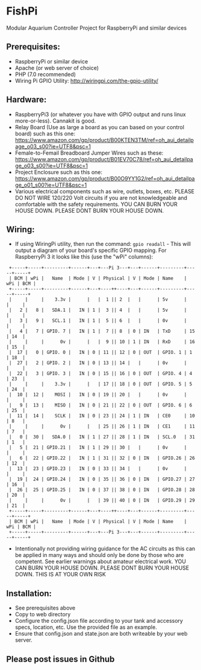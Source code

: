 # FishPi
Modular Aquarium Controller Project for RaspberryPi and similar devices

## Prerequisites:
- RaspberryPi or similar device
- Apache (or web server of choice)
- PHP (7.0 recommended)
- Wiring Pi GPIO Utility: http://wiringpi.com/the-gpio-utility/

## Hardware:
- RaspberryPi3 (or whatever you have with GPIO output and runs linux more-or-less).  Cannakit is good.
- Relay Board (Use as large a board as you can based on your control board) such as this one: https://www.amazon.com/gp/product/B00KTEN3TM/ref=oh_aui_detailpage_o03_s00?ie=UTF8&psc=1
- Female-to-Femail Breadboard Jumper Wires such as these: https://www.amazon.com/gp/product/B01EV70C78/ref=oh_aui_detailpage_o03_s00?ie=UTF8&psc=1
- Project Enclosure such as this one: https://www.amazon.com/gp/product/B00O9YY1G2/ref=oh_aui_detailpage_o01_s00?ie=UTF8&psc=1
- Various electrical components such as wire, outlets, boxes, etc.  PLEASE DO NOT WIRE 120/220 Volt circuits if you are not knowledgeable and comfortable with the safety requirements.  YOU CAN BURN YOUR HOUSE DOWN.  PLEASE DONT BURN YOUR HOUSE DOWN.

## Wiring:
- If using WiringPi utility, then run the command: `gpio readall` - This will output a diagram of your board's specific GPIO mapping.  For RaspberryPi 3 it looks like this (use the "wPi" columns):
```
 +-----+-----+---------+------+---+---Pi 3---+---+------+---------+-----+-----+
 | BCM | wPi |   Name  | Mode | V | Physical | V | Mode | Name    | wPi | BCM |
 +-----+-----+---------+------+---+----++----+---+------+---------+-----+-----+
 |     |     |    3.3v |      |   |  1 || 2  |   |      | 5v      |     |     |
 |   2 |   8 |   SDA.1 |   IN | 1 |  3 || 4  |   |      | 5v      |     |     |
 |   3 |   9 |   SCL.1 |   IN | 1 |  5 || 6  |   |      | 0v      |     |     |
 |   4 |   7 | GPIO. 7 |   IN | 1 |  7 || 8  | 0 | IN   | TxD     | 15  | 14  |
 |     |     |      0v |      |   |  9 || 10 | 1 | IN   | RxD     | 16  | 15  |
 |  17 |   0 | GPIO. 0 |   IN | 0 | 11 || 12 | 0 | OUT  | GPIO. 1 | 1   | 18  |
 |  27 |   2 | GPIO. 2 |   IN | 0 | 13 || 14 |   |      | 0v      |     |     |
 |  22 |   3 | GPIO. 3 |   IN | 0 | 15 || 16 | 0 | OUT  | GPIO. 4 | 4   | 23  |
 |     |     |    3.3v |      |   | 17 || 18 | 0 | OUT  | GPIO. 5 | 5   | 24  |
 |  10 |  12 |    MOSI |   IN | 0 | 19 || 20 |   |      | 0v      |     |     |
 |   9 |  13 |    MISO |   IN | 0 | 21 || 22 | 0 | OUT  | GPIO. 6 | 6   | 25  |
 |  11 |  14 |    SCLK |   IN | 0 | 23 || 24 | 1 | IN   | CE0     | 10  | 8   |
 |     |     |      0v |      |   | 25 || 26 | 1 | IN   | CE1     | 11  | 7   |
 |   0 |  30 |   SDA.0 |   IN | 1 | 27 || 28 | 1 | IN   | SCL.0   | 31  | 1   |
 |   5 |  21 | GPIO.21 |   IN | 1 | 29 || 30 |   |      | 0v      |     |     |
 |   6 |  22 | GPIO.22 |   IN | 1 | 31 || 32 | 0 | IN   | GPIO.26 | 26  | 12  |
 |  13 |  23 | GPIO.23 |   IN | 0 | 33 || 34 |   |      | 0v      |     |     |
 |  19 |  24 | GPIO.24 |   IN | 0 | 35 || 36 | 0 | IN   | GPIO.27 | 27  | 16  |
 |  26 |  25 | GPIO.25 |   IN | 0 | 37 || 38 | 0 | IN   | GPIO.28 | 28  | 20  |
 |     |     |      0v |      |   | 39 || 40 | 0 | IN   | GPIO.29 | 29  | 21  |
 +-----+-----+---------+------+---+----++----+---+------+---------+-----+-----+
 | BCM | wPi |   Name  | Mode | V | Physical | V | Mode | Name    | wPi | BCM |
 +-----+-----+---------+------+---+---Pi 3---+---+------+---------+-----+-----+
```
- Intentionally not providing wiring guidance for the AC circuits as this can be applied in many ways and should only be done by those who are competent.  See earlier warnings about amateur electrical work.  YOU CAN BURN YOUR HOUSE DOWN.  PLEASE DONT BURN YOUR HOUSE DOWN.  THIS IS AT YOUR OWN RISK

## Installation:
- See prerequisites above
- Copy to web directory
- Configure the config.json file according to your tank and accessory specs, location, etc.  Use the provided file as an example.
- Ensure that config.json and state.json are both writeable by your web server.

## Please post issues in Github